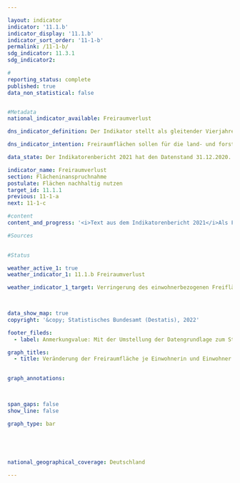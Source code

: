 ```yaml
---

layout: indicator    
indicator: '11.1.b'    
indicator_display: '11.1.b'    
indicator_sort_order: '11-1-b'    
permalink: /11-1-b/    
sdg_indicator: 11.3.1    
sdg_indicator2:     

#
reporting_status: complete    
published: true    
data_non_statistical: false    


#Metadata    
national_indicator_available: Freiraumverlust    

dns_indicator_definition: Der Indikator stellt als gleitender Vierjahresdurchschnitt die jährliche Veränderung der Freiraumfläche in Quadratmetern je Einwohnerin und Einwohner dar.    

dns_indicator_intention: Freiraumflächen sollen für die land- und forstwirtschaftliche Nutzung, als Kultur- und Naturlandschaften sowie als Erholungsräume erhalten bleiben. Daher soll der Rückgang der Freiraumflächen je Einwohnerin und Einwohner reduziert werden. Vermindert sich der Freiraumverlust, so gibt das Hinweise auf einen Erfolg von Maßnahmen, die die Innenentwicklung stärken und so Agrar-, Wald- und Gewässerflächen für die Land- und Forstwirtschaft, den Naturschutz sowie für die Erholung der Bevölkerung schonen.    

data_state: Der Indikatorenbericht 2021 hat den Datenstand 31.12.2020. Die Daten auf der DNS-Online Plattform werden regelmäßig aktualisiert, sodass online aktuellere Daten verfügbar sein können als im Indikatorenbericht 2021 veröffentlicht.    

indicator_name: Freiraumverlust    
section: Flächeninanspruchnahme    
postulate: Flächen nachhaltig nutzen    
target_id: 11.1.1    
previous: 11-1-a    
next: 11-1-c    

#content     
content_and_progress: '<i>Text aus dem Indikatorenbericht 2021</i>Als Freiraumflächen werden Vegetationsflächen (z. B. Ackerland, Weideland oder Waldflächen), sowie Abbauflächen und Wasserflächen bezeichnet. Freiraumflächen sind begrifflich abzugrenzen von Freiflächen im Siedlungsbereich, wie beispielsweise Friedhöfe, Gärten, Parks oder Freizeitanlagen, die zwar weitestgehend unbebaut sind, aber prinzipiell zur Siedlungs- und Verkehrsfläche zählen. Werden also bisher von Bebauung freigehaltene Siedlungsflächen bebaut, spiegelt sich dies nicht im Indikator zum Freiraumverlust wider.<br>Im betrachteten Zeitraum verringerte sich der Freiraumverlust pro Kopf im Bundesdurchschnitt. Waren es im gleitenden Vierjahresmittel 2001-2004 noch etwa 5 Quadratmeter je Einwohnerin und Einwohner, so sind es im aktuellen Vierjahresmittel 2015-2018 nur noch rund 3 Quadratmeter.<br>Bei gleicher Tendenz zeigen sich zwischen ländlichen und nicht ländlichen Räumen deutliche Unterschiede im Ausmaß der Veränderung. So reduzierte sich der Freiraumverlust in ländlichen Räumen je Einwohnerin und Einwohner von 7,4 auf 4,5 Quadratmeter pro Jahr. In den nicht ländlichen Räumen ging er von 1,8 auf 0,6 Quadratmeter zurück. Hierbei ist zu berücksichtigen, dass es in nicht ländlichen Kreisen und kreisfreien Städten erheblich weniger Freiräumflächen wie Wälder oder Landwirtschaftsflächen gibt als in ländlichen Räumen. Zudem verläuft die Bevölkerungsentwicklung unterschiedlich und wirkt sich entsprechend auf den Indikator aus: Während ländliche Regionen im betrachteten Zeitraum überwiegend einen Rückgang der Bevölkerung verzeichneten, stieg die Einwohnerzahl in nicht ländlichen Regionen insgesamt etwas an.<br>Datengrundlagen des Indikators sind die Bevölkerungszahlen und die Flächenerhebung nach Art der tatsächlichen Nutzung des Statistischen Bundesamtes. Da zu seiner Berechnung Bevölkerungsdaten auf regionaler Ebene herangezogen werden, gab es durch den Zensus 2011 einen Sprung in den Zeitreihen. Daneben kam es im amtlichen Liegenschaftskataster der Länder in den vergangenen Jahren teilweise zur Neuzuordnung von Flächennutzungen ohne reale Änderung in der Landschaft. Um diese Effekte zu glätten und den langfristigen Trend herauszustellen, wird ein gleitender Vierjahresdurchschnitt abgebildet, der die Daten der jeweiligen Jahre und der drei vorangegangenen Jahre mittelt. Zudem wurde im Jahr 2016 die Umstellung des alten auf den neuen Nutzungsartenkatalog vollendet, was sich auch auf die amtliche Flächenstatistik auswirkte, sodass die Vergleichbarkeit der Daten von 2016 mit den Vorjahren eingeschränkt ist. Aus diesem Grund ist die Entwicklung des Indikators für das Jahr 2016 in der Grafik nur in gestrichelter Form abgebildet.<br>Die Unterscheidung zwischen „ländlich“ und „nicht ländlich“ basiert auf einer Typisierung des Thünen-Instituts. Das Institut ordnet Landkreisen und kreisfreien Städten – auf Basis von räumlichen Merkmalen wie „Siedlungsdichte“ und „Anteil land- und forstwirtschaftlicher Fläche“ – einen Grad an „Ländlichkeit“ zu. Somit bezieht sich diese Typisierung auf die Kreisebene und nicht auf kleinere räumliche Einheiten wie Städte und Dörfer.'    

#Sources    
    

#Status    

weather_active_1: true
weather_indicator_1: 11.1.b Freiraumverlust

weather_indicator_1_target: Verringerung des einwohnerbezogenen Freiflächenverlustes

    

data_show_map: true    
copyright: '&copy; Statistisches Bundesamt (Destatis), 2022'    

footer_fileds:
  - label: Anmerkungvalue: Mit der Umstellung der Datengrundlage zum Stichtag 31.12.2016 kam ein neuer Nutzungsartenkatalog zur Anwendung, sodass keine Veränderung von 2015 auf 2016 ermittelt werden kann. Zeitvergleiche sind damit nur eingeschränkt möglich. Die Daten basieren auf einer Sonderauswertung.    

graph_titles: 
  - title: Veränderung der Freiraumfläche je Einwohnerin und Einwohner
        

graph_annotations:    

    

span_gaps: false    
show_line: false    

graph_type: bar    

    

        

national_geographical_coverage: Deutschland    

---    
```

<div>
  <div class="my-header">
    <h3>
      </a>
    </h3>
  </div>
  <div class="my-header-note">
  </div>
</div>
